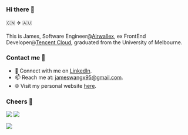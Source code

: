### Hi there 👋

🇨🇳 ✈️ 🇦🇺

This is James, Software Engineer@[Airwallex](https://airwallex.com/), ex FrontEnd Developer@[Tencent Cloud](https://intl.cloud.tencent.com/), graduated from the University of Melbourne.

### Contact me 📧

- 💼 Connect with me on [LinkedIn](https://www.linkedin.com/in/james-wang-cn/).
- 📫 Reach me at: jameswangx95@gmail.com.
- 🌐 Visit my personal website [here](https://jamesxwang.com/).

### Cheers 🍻

![](https://img.shields.io/github/stars/jamesxwang?affiliations=OWNER%2CCOLLABORATOR) ![](https://img.shields.io/github/followers/jamesxwang)

![](https://github-readme-stats.vercel.app/api?username=jamesxwang&theme=blueberry)

<!-- ![](https://github-readme-stats.vercel.app/api/top-langs/?username=jamesxwang&theme=blueberry&show_icons=true) -->
